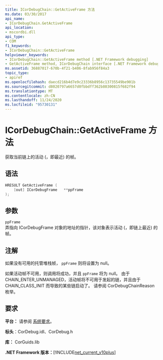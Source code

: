 ```yaml
---
title: ICorDebugChain::GetActiveFrame 方法
ms.date: 03/30/2017
api_name:
- ICorDebugChain.GetActiveFrame
api_location:
- mscordbi.dll
api_type:
- COM
f1_keywords:
- ICorDebugChain::GetActiveFrame
helpviewer_keywords:
- ICorDebugChain::GetActiveFrame method [.NET Framework debugging]
- GetActiveFrame method, ICorDebugChain interface [.NET Framework debugging]
ms.assetid: 36887017-670b-4f21-b406-8fab956f84a3
topic_type:
- apiref
ms.openlocfilehash: daecd216b4d7e9c23336b8956c13735549be901b
ms.sourcegitcommit: d8020797a6657d0fbbdff362b80300815f682f94
ms.translationtype: MT
ms.contentlocale: zh-CN
ms.lasthandoff: 11/24/2020
ms.locfileid: "95730131"
---
```

# <a name="icordebugchaingetactiveframe-method"></a>ICorDebugChain::GetActiveFrame 方法

获取当前链上的活动 (，即最近) 的帧。  
  
## <a name="syntax"></a>语法  
  
```cpp  
HRESULT GetActiveFrame (  
    [out] ICorDebugFrame   **ppFrame  
);  
```  
  
## <a name="parameters"></a>参数  

 `ppFrame`  
 弄指向 ICorDebugFrame 对象的地址的指针，该对象表示活动 (，即链上最近) 的帧。  
  
## <a name="remarks"></a>注解  

 如果没有可用的托管堆栈帧， `ppFrame` 则将设置为 null。  
  
 如果活动帧不可用，则调用将成功，并且 `ppFrame` 将为 null。 由于 CHAIN_ENTER_UNMANAGED，活动帧将不可用于发起的链，并且由于 CHAIN_CLASS_INIT 而导致的某些链启动了。 请参阅 CorDebugChainReason 枚举。  
  
## <a name="requirements"></a>要求  

 **平台：** 请参阅 [系统要求](../../get-started/system-requirements.md)。  
  
 **标头**：CorDebug.idl、CorDebug.h  
  
 **库：** CorGuids.lib  
  
 **.NET Framework 版本：**[!INCLUDE[net_current_v10plus](../../../../includes/net-current-v10plus-md.md)]
